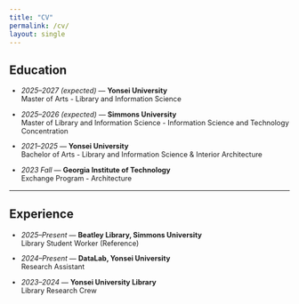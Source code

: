 ```yaml
---
title: "CV"
permalink: /cv/
layout: single
---
```


## Education
<span style="font-size:0.9em">
  
- *2025–2027 (expected)* — **Yonsei University**  
  Master of Arts - Library and Information Science  
  
- *2025–2026 (expected)* — **Simmons University**  
  Master of Library and Information Science - Information Science and Technology Concentration

- *2021–2025* — **Yonsei University**  
  Bachelor of Arts - Library and Information Science & Interior Architecture

- *2023 Fall* — **Georgia Institute of Technology**  
  Exchange Program - Architecture
    

</span>

---

## Experience
<span style="font-size:0.9em">

- *2025–Present* — **Beatley Library, Simmons University**  
  Library Student Worker (Reference)  

- *2024–Present* — **DataLab, Yonsei University**  
  Research Assistant  

- *2023–2024* — **Yonsei University Library**  
  Library Research Crew

</span>

